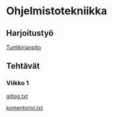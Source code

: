  # Ohjelmistotekniikka

 ## Harjoitustyö
 
 [Tuntikirjanpito](https://github.com/BorisVer/ot-harjoitustyo/blob/master/dokumentaatio/tuntikirjanpito.md)
 
 ## Tehtävät

 ### Viikko 1

 [gitlog.txt](https://github.com/BorisVer/ot-harjoitustyo/blob/master/laskarit/viikko1/gitlog.txt)
 
 [komentorivi.txt](https://github.com/BorisVer/ot-harjoitustyo/blob/master/laskarit/viikko1/komentorivi.txt)

